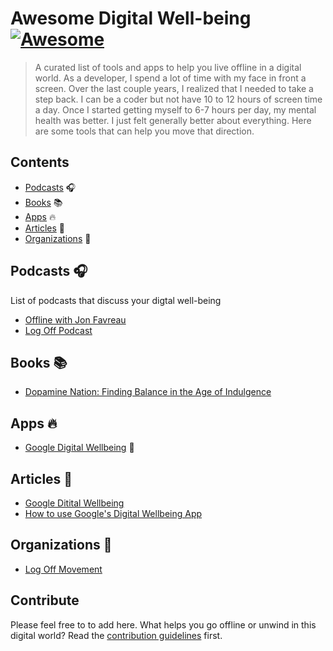 # Awesome Digital Well-being [![Awesome](https://awesome.re/badge.svg)](https://awesome.re)

> A curated list of tools and apps to help you live offline in a digital world. As a developer, I spend a lot of time with my face in front a screen. Over the last
couple years, I realized that I needed to take a step back. I can be a coder but not have 10 to 12 hours of screen time a day. Once I started getting myself to 6-7 hours
per day, my mental health was better. I just felt generally better about everything. Here are some tools that can help you move that direction.


## Contents

- [Podcasts](#podcasts) 🎧
- [Books](#books) 📚
- [Apps](#apps) 🔥
- [Articles](#articles) 📝
- [Organizations](#origanizations) 🏢


## Podcasts 🎧

List of podcasts that discuss your digtal well-being

- [Offline with Jon Favreau](https://crooked.com/podcast-series/offline/)
- [Log Off Podcast](https://www.logoffmovement.org/podcast)


## Books 📚

- [Dopamine Nation: Finding Balance in the Age of Indulgence](https://www.amazon.com/Dopamine-Nation-Finding-Balance-Indulgence/dp/152474672X)

## Apps 🔥

- [Google Digital Wellbeing](https://play.google.com/store/apps/details?id=com.google.android.apps.wellbeing&hl=en_US&gl=US) 📱

## Articles 📝

- [Google Ditital Wellbeing](https://wellbeing.google/)
- [How to use Google's Digital Wellbeing App](https://www.makeuseof.com/use-or-disable-digital-wellbeing-android/)

## Organizations 🏢

- [Log Off Movement](https://www.logoffmovement.org/)


## Contribute

Please feel free to to add here. What helps you go offline or unwind in this digital world? Read the [contribution guidelines](contributing.md) first.
